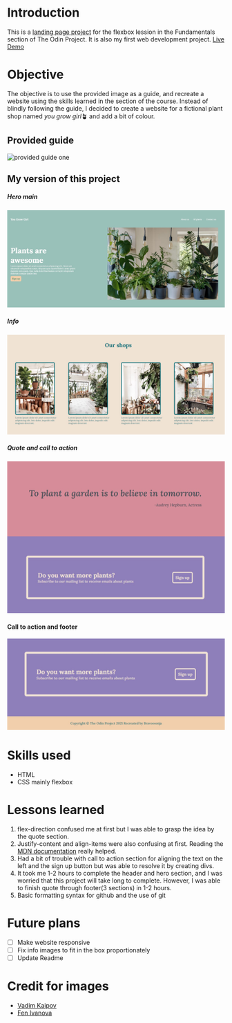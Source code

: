 # Introduction
This is a [landing page project](https://www.theodinproject.com/paths/foundations/courses/foundations/lessons/landing-page) for the flexbox lession in the Fundamentals section of The Odin Project. It is also my first web development project.
[Live Demo](https://bravoosonja.github.io/yougrowgirl/)
# Objective
The objective is to use the provided image as a guide, and recreate a website using the skills learned in the section of the course. Instead of blindly following the guide, I decided to create a website for a fictional plant shop named *you grow girl*🪴 and add a bit of colour. 
## Provided guide
![provided guide one](https://cdn.statically.io/gh/TheOdinProject/curriculum/main/foundations/html_css/project/odin-project.png)
## My version of this project
##### Hero main
![hero main](screenshots/hero.jpg)
##### Info
![info](screenshots/info.jpg)
##### Quote and call to action
![quoteandcta](https://github.com/bravoosonja/yougrowgirl/blob/21f76c4278a6186cf3f0cb70f9640320667f8c88/screenshots/quote%20and%20cta.jpg)
#### Call to action and footer
![ctaandfooter](https://github.com/bravoosonja/yougrowgirl/blob/56adba590d835d1591bc2ada27eba3200f7e69bf/screenshots/cta%20and%20footer.jpg)
# Skills used
- HTML
- CSS mainly flexbox
# Lessons learned
1. flex-direction confused me at first but I was able to grasp the idea by the quote section. 
2. Justify-content and align-items were also confusing at first. Reading the [MDN documentation](https://developer.mozilla.org/en-US/docs/Web/CSS/CSS_Flexible_Box_Layout/Aligning_Items_in_a_Flex_Container) really helped.  
3. Had a bit of trouble with call to action section for aligning the text on the left and the sign up button but was able to resolve it by creating divs.  
4. It took me 1-2 hours to complete the header and hero section, and I was worried that this project will take long to complete. However, I was able to finish quote through footer(3 sections) in 1-2 hours.
5. Basic formatting syntax for github and the use of git
# Future plans
- [ ] Make website responsive
- [ ] Fix info images to fit in the box proportionately 
- [ ] Update Readme
# Credit for images
- [Vadim Kaipov](https://unsplash.com/@vadimkaipov)
- [Fen Ivanova](https://unsplash.com/@fenivanova)


